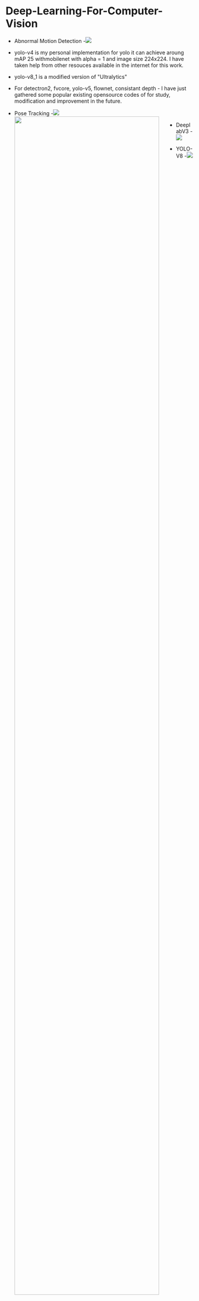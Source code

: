 # Deep-Learning-For-Computer-Vision
- Abnormal Motion Detection
  -![](https://github.com/irfanhasib0/Deep-Learning-For-Computer-Vision/blob/main/motion-anomaly-detection/lock_1.gif)

- yolo-v4 is my personal implementation for yolo it can achieve aroung mAP 25 withmobilenet with alpha = 1 and image size 224x224. I have taken help from other resouces available in the internet for this work.
- yolo-v8_1 is a modified version of "Ultralytics"
- For detectron2, fvcore, yolo-v5, flownet, consistant depth - I have just gathered some popular existing opensource codes of for study, modification and improvement in the future.


- Pose Tracking
  -![](https://github.com/irfanhasib0/Deep-Learning-For-Computer-Vision/blob/main/pose-detection-and-tracking/results/result_3_50.gif)
  <img src = https://github.com/irfanhasib0/Deep-Learning-For-Computer-Vision/blob/main/pose-detection-and-tracking/results/result_3_50.gif align='left' width='90%'>
- DeeplabV3
  -![](https://github.com/irfanhasib0/Deep-Learning-For-Computer-Vision/blob/main/deeplabv3plus/results/result.png)

- YOLO-V8
  -![](https://github.com/irfanhasib0/Deep-Learning-For-Computer-Vision/blob/main/yolo-v8/results/val_batch0_pred.jpg)
